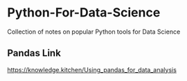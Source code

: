 # Python-For-Data-Science
Collection of notes on popular Python tools for Data Science

## Pandas Link
https://knowledge.kitchen/Using_pandas_for_data_analysis
